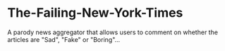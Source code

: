 # The-Failing-New-York-Times
A parody news aggregator that allows users to comment on whether the articles are "Sad", "Fake" or "Boring"... 
